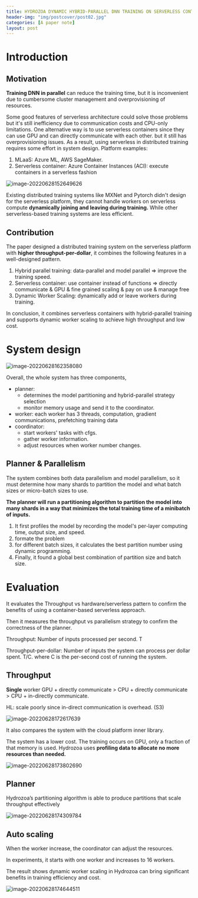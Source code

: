 ```yaml
---
title: HYDROZOA DYNAMIC HYBRID-PARALLEL DNN TRAINING ON SERVERLESS CONTAINERS
header-img: "img/postcover/post02.jpg"
categories: [A paper note]
layout: post
---
```


# Introduction

## Motivation

**Training DNN in parallel** can reduce the training time, but it is inconvenient due to cumbersome cluster management and overprovisioning of resources.

Some good features of serverless architecture could solve those problems but it's still inefficiency due to communication costs and CPU-only limitations. One alternative way is to use serverless containers since they can use GPU and can directly communicate with each other. but it still has overprovisioning issues.  As a result, using serverless in distributed training requires some effort in system design. Platform examples:

1. MLaaS: Azure ML, AWS SageMaker.
2. Serverless container: Azure Container Instances (ACI): execute containers in a serverless fashion

![image-20220628152649626](https://github.com/NLGithubWP/tech-notebook/raw/master/img/a_img_store/image-20220628152649626.png)

Existing distributed training systems like MXNet and Pytorch didn't design for the serverless platform, they cannot handle workers on serverless compute **dynamically joining and leaving during training.** While other serverless-based training systems are less efficient.

## Contribution

The paper designed a distributed training system on the serverless platform with **higher throughput-per-dollar**,  it combines the following features in a well-designed pattern.

1. Hybrid parallel training: data-parallel and model parallel => improve the training speed.
2. Serverless container: use container instead of functions => directly communicate & GPU & fine grained scaling & pay on use & manage free
3. Dynamic Worker Scaling: dynamically add or leave workers during training.

In conclusion, it combines serverless containers with hybrid-parallel training and supports dynamic worker scaling to achieve high throughput and low cost.

# System design

![image-20220628162358080](https://github.com/NLGithubWP/tech-notebook/raw/master/img/a_img_store/image-20220628162358080.png)

Overall, the whole system has three components, 

- planner: 
  - determines the model partitioning and hybrid-parallel strategy selection
  - monitor memory usage and send it to the coordinator. 
- worker: each worker has 3 threads, computation, gradient communications, prefetching training data
- coordinator: 
  - start workers' tasks with cfgs.
  - gather worker information.
  - adjust resources when worker number changes. 

## Planner & Parallelism

The system combines both data parallelism and model parallelism, so it must determine how many shards to partition the model and what batch sizes or micro-batch sizes to use. 

**The planner will run a partitioning algorithm to partition the model into many shards in a way that minimizes the total training time of a minibatch of inputs.** 

1. It first profiles the model by recording the model's per-layer computing time, output size, and speed.
2. formate the problem  
3. for different batch sizes, it calculates the best partition number using dynamic programming.
4. Finally, it found a global best combination of partition size and batch size. 

# Evaluation

It evaluates the Throughput vs hardware/serverless pattern to confirm the benefits of using a container-based serverless approach.

Then it measures the throughput vs parallelism strategy to confirm the correctness of the planner. 

Throughput: Number of inputs processed per second. T

Throughput-per-dollar: Number of inputs the system can process per dollar spent. T/C. where C is the per-second cost of running the system.

## Throughput

**Single** worker GPU + directly communicate > CPU + directly communicate > CPU + in-directly communicate.

HL: scale poorly since in-direct communication is overhead. (S3)

![image-20220628172617639](https://github.com/NLGithubWP/tech-notebook/raw/master/img/a_img_store/image-20220628172617639.png)

It also compares the system with the cloud platform inner library. 

The system has a lower cost. The training occurs on GPU, only a fraction of that memory is used. Hydrozoa uses **profiling data to allocate no more resources than needed.**

![image-20220628173802690](https://github.com/NLGithubWP/tech-notebook/raw/master/img/a_img_store/image-20220628173802690.png)

## Planner

Hydrozoa’s partitioning algorithm is able to produce partitions that scale throughput effectively

![image-20220628174309784](https://github.com/NLGithubWP/tech-notebook/raw/master/img/a_img_store/image-20220628174309784.png)

## Auto scaling

When the worker increase, the coordinator can adjust the resources.

In experiments, it starts with one worker and increases to 16 workers.

The result shows dynamic worker scaling in Hydrozoa can bring significant benefits in training efficiency and cost.

![image-20220628174644511](https://github.com/NLGithubWP/tech-notebook/raw/master/img/a_img_store/image-20220628174644511.png)

